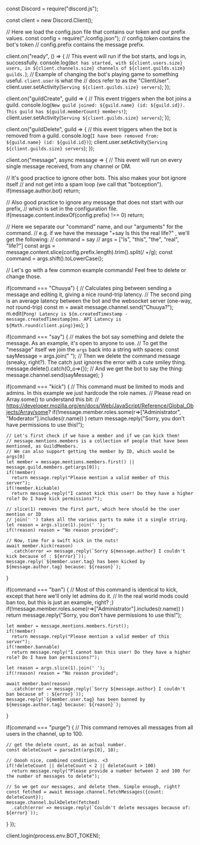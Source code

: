 const Discord = require("discord.js");

const client = new Discord.Client();

// Here we load the config.json file that contains our token and our prefix values. 
const config = require("./config.json");
// config.token contains the bot's token
// config.prefix contains the message prefix.

client.on("ready", () => {
  // This event will run if the bot starts, and logs in, successfully.
  console.log(`Bot has started, with ${client.users.size} users, in ${client.channels.size} channels of ${client.guilds.size} guilds.`); 
  // Example of changing the bot's playing game to something useful. `client.user` is what the
  // docs refer to as the "ClientUser".
  client.user.setActivity(`Serving ${client.guilds.size} servers`);
});

client.on("guildCreate", guild => {
  // This event triggers when the bot joins a guild.
  console.log(`New guild joined: ${guild.name} (id: ${guild.id}). This guild has ${guild.memberCount} members!`);
  client.user.setActivity(`Serving ${client.guilds.size} servers`);
});

client.on("guildDelete", guild => {
  // this event triggers when the bot is removed from a guild.
  console.log(`I have been removed from: ${guild.name} (id: ${guild.id})`);
  client.user.setActivity(`Serving ${client.guilds.size} servers`);
});


client.on("message", async message => {
  // This event will run on every single message received, from any channel or DM.
  
  // It's good practice to ignore other bots. This also makes your bot ignore itself
  // and not get into a spam loop (we call that "botception").
  if(message.author.bot) return;
  
  // Also good practice to ignore any message that does not start with our prefix, 
  // which is set in the configuration file.
  if(message.content.indexOf(config.prefix) !== 0) return;
  
  // Here we separate our "command" name, and our "arguments" for the command. 
  // e.g. if we have the message "+say Is this the real life?" , we'll get the following:
  // command = say
  // args = ["Is", "this", "the", "real", "life?"]
  const args = message.content.slice(config.prefix.length).trim().split(/ +/g);
  const command = args.shift().toLowerCase();
  
  // Let's go with a few common example commands! Feel free to delete or change those.
  
  if(command === "Chuuya") {
    // Calculates ping between sending a message and editing it, giving a nice round-trip latency.
    // The second ping is an average latency between the bot and the websocket server (one-way, not round-trip)
    const m = await message.channel.send("Chuuya?");
    m.edit(`Pong! Latency is ${m.createdTimestamp - message.createdTimestamp}ms. API Latency is ${Math.round(client.ping)}ms`);
  }
  
  if(command === "say") {
    // makes the bot say something and delete the message. As an example, it's open to anyone to use. 
    // To get the "message" itself we join the `args` back into a string with spaces: 
    const sayMessage = args.join(" ");
    // Then we delete the command message (sneaky, right?). The catch just ignores the error with a cute smiley thing.
    message.delete().catch(O_o=>{}); 
    // And we get the bot to say the thing: 
    message.channel.send(sayMessage);
  }
  
  if(command === "kick") {
    // This command must be limited to mods and admins. In this example we just hardcode the role names.
    // Please read on Array.some() to understand this bit: 
    // https://developer.mozilla.org/en/docs/Web/JavaScript/Reference/Global_Objects/Array/some?
    if(!message.member.roles.some(r=>["Administrator", "Moderator"].includes(r.name)) )
      return message.reply("Sorry, you don't have permissions to use this!");
    
    // Let's first check if we have a member and if we can kick them!
    // message.mentions.members is a collection of people that have been mentioned, as GuildMembers.
    // We can also support getting the member by ID, which would be args[0]
    let member = message.mentions.members.first() || message.guild.members.get(args[0]);
    if(!member)
      return message.reply("Please mention a valid member of this server");
    if(!member.kickable) 
      return message.reply("I cannot kick this user! Do they have a higher role? Do I have kick permissions?");
    
    // slice(1) removes the first part, which here should be the user mention or ID
    // join(' ') takes all the various parts to make it a single string.
    let reason = args.slice(1).join(' ');
    if(!reason) reason = "No reason provided";
    
    // Now, time for a swift kick in the nuts!
    await member.kick(reason)
      .catch(error => message.reply(`Sorry ${message.author} I couldn't kick because of : ${error}`));
    message.reply(`${member.user.tag} has been kicked by ${message.author.tag} because: ${reason}`);

  }
  
  if(command === "ban") {
    // Most of this command is identical to kick, except that here we'll only let admins do it.
    // In the real world mods could ban too, but this is just an example, right? ;)
    if(!message.member.roles.some(r=>["Administrator"].includes(r.name)) )
      return message.reply("Sorry, you don't have permissions to use this!");
    
    let member = message.mentions.members.first();
    if(!member)
      return message.reply("Please mention a valid member of this server");
    if(!member.bannable) 
      return message.reply("I cannot ban this user! Do they have a higher role? Do I have ban permissions?");

    let reason = args.slice(1).join(' ');
    if(!reason) reason = "No reason provided";
    
    await member.ban(reason)
      .catch(error => message.reply(`Sorry ${message.author} I couldn't ban because of : ${error}`));
    message.reply(`${member.user.tag} has been banned by ${message.author.tag} because: ${reason}`);
  }
  
  if(command === "purge") {
    // This command removes all messages from all users in the channel, up to 100.
    
    // get the delete count, as an actual number.
    const deleteCount = parseInt(args[0], 10);
    
    // Ooooh nice, combined conditions. <3
    if(!deleteCount || deleteCount < 2 || deleteCount > 100)
      return message.reply("Please provide a number between 2 and 100 for the number of messages to delete");
    
    // So we get our messages, and delete them. Simple enough, right?
    const fetched = await message.channel.fetchMessages({count: deleteCount});
    message.channel.bulkDelete(fetched)
      .catch(error => message.reply(`Couldn't delete messages because of: ${error}`));
  }
});

client.login(process.env.BOT_TOKEN);
           
